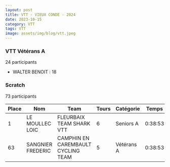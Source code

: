 ```yaml
---
layout: post
title: VTT - VIEUX CONDE - 2024
date: 2023-10-15
category: VTT
tags: VTT
image: assets/img/blog/vtt.jpeg
---
```


### VTT Vétérans A
24 participants
- WALTER BENOIT : 18

### Scratch
73 participants

| Place | Nom | Team | Tours | Catégorie | Temps |
|---|---|---|---|---|---|
| 1 | LE MOULLEC LOIC | FLEURBAIX TEAM SHARK VTT | 6 | Seniors A | 0:38:53 | | 2 | VAN CLEEMPUT MARTIAL | FLEURBAIX TEAM SHARK VTT | 6 | Seniors A | 0:38:53 | | 3 | MINETTE LOIC | VELO CLUB SOLESMES | 6 | Seniors A | 0:38:53 | | 4 | COASNE CLEMENT | ESEG DOUAI | 6 | Seniors A | 0:38:53 | | 5 | ROBERT BENJAMIN | U.C. CAPELLOISE FOURMIES | 6 | Seniors A | 0:38:53 | | 6 | HEDBAUT ANTONY | VELO CLUB SOLESMES | 6 | Seniors A | 0:38:53 | | 7 | HOEZ THEO | TEAM BOUSIES | 6 | Seniors A | 0:38:53 | | 8 | BRASSART THEOPHILE | TEAM B.B.L. HERGNIES | 6 | Seniors A | 0:38:53 | | 9 | DEMEESTER KEVIN | WINGLES PYRAMIDES PASSION VTT | 6 | Seniors B | 0:38:53 | | 10 | COMMONT DAVID | NOUVELLE ETOILE SPORTIVE BOUE ETREUX | 6 | Seniors B | 0:38:53 | | 11 | WIERRE MATHIEU | HERSIN VELO CLUB HERSIN COUPIGNY | 6 | Seniors B | 0:38:53 | | 12 | DEVIENNE ARNAUD | HERSIN VELO CLUB HERSIN COUPIGNY | 6 | Seniors B | 0:38:53 | | 13 | DELETTR? ANTHONY | VERMELLES MTB RACING TEAM | 6 | Seniors B | 0:38:53 | | 14 | BAZIUK STEPHANE | MERICOURT ULTRA VTT | 6 | Seniors B | 0:38:53 | | 15 | BAUDOIN ETIENNE | LES VIKINGS VTT MARCHE NORDIQUE OHAIN | 6 | Seniors B | 0:38:53 | | 16 | CARBONNIER QUENTIN | WINGLES PYRAMIDES PASSION VTT | 6 | Seniors B | 0:38:53 | | 17 | EVIN YVON | VERMELLES MTB RACING TEAM | 6 | Seniors B | 0:38:53 | | 18 | BULTE OLIVIER | TORCY TEAM PINK AND BLUE | 6 | Seniors B | 0:38:53 | | 19 | DESQUIRET ALAIN | BEUVRY CLUB LEO LAGRANGE | 6 | Seniors B | 0:38:53 | | 20 | OLIVIER ALEXANDRE | ESEG DOUAI | 6 | Seniors B | 0:38:53 | | 21 | PLANQUE LOIC | VELO CLUB ARMENTIERES | 6 | Seniors B | 0:38:53 | | 22 | BRADFER GERY | ETOILE CYCLISTE LIEU ST AMAND | 6 | Vétérans A | 0:38:53 | | 23 | WINS STEPHANE | TEAM BOUSIES | 6 | Vétérans A | 0:38:53 | | 24 | CORMAN SEBASTIEN | CAMPHIN EN CAREMBAULT CYCLING TEAM | 6 | Vétérans A | 0:38:53 | | 25 | FARDOUX DANY | FLEURBAIX TEAM SHARK VTT | 6 | Vétérans A | 0:38:53 | | 26 | ALEXANDRE GREGORY | VELO CLUB SOLESMES | 6 | Vétérans A | 0:38:53 | | 27 | KROL MICHAEL | FLEURBAIX TEAM SHARK VTT | 6 | Vétérans A | 0:38:53 | | 28 | STIENNES JOHAN | ETOILE CYCLISTE LIEU ST AMAND | 6 | Vétérans A | 0:38:53 | | 29 | JABLONSKI SEBASTIEN | TEAM B.B.L. HERGNIES | 6 | Vétérans A | 0:38:53 | | 30 | DARTUS MIKAEL | VELO CLUB SOLESMES | 6 | Vétérans A | 0:38:53 | | 31 | DAILLY FABIEN | VERMELLES MTB RACING TEAM | 6 | Vétérans A | 0:38:53 | | 32 | CAZE ALBAN | UNION SPORTIVE SAINT ANDRE | 6 | Vétérans A | 0:38:53 | | 33 | LIONNE LIONEL | HAVELUY CYCLO CLUB | 6 | Vétérans A | 0:38:53 | | 34 | VANAUBERG GAETAN | NEW TEAM MAULDE | 6 | Vétérans A | 0:38:53 | | 35 | HOUREZ CEDRIC | NEW TEAM MAULDE | 6 | Vétérans A | 0:38:53 | | 36 | NIEDZWIECKI VINCENT | NEW TEAM MAULDE | 6 | Vétérans A | 0:38:53 | | 37 | BRUNIAUX STEPHANE | LES VIKINGS VTT MARCHE NORDIQUE OHAIN | 6 | Vétérans A | 0:38:53 | | 38 | ALLART ERIC | TEAM POLICE HDF | 6 | Vétérans B | 0:38:53 | | 39 | NOWICKI FABRICE | TEAM POLICE HDF | 6 | Vétérans B | 0:38:53 | | 40 | DUHAMEL ARNAUD | AGNY ARTeam | 6 | Vétérans B | 0:38:53 | | 41 | BREVIERE ALEXANDRE | CAMPHIN EN CAREMBAULT CYCLING TEAM | 6 | Vétérans B | 0:38:53 | | 42 | SORET PASCAL | CAMPHIN EN CAREMBAULT CYCLING TEAM | 6 | Vétérans B | 0:38:53 | | 43 | HELLEBOIS ALAIN | CLUB CYCLISTE D'ISBERGUES MOLINGHEM | 6 | Vétérans B | 0:38:53 | | 44 | ALEXANDRE JIMMY | VELO CLUB SOLESMES | 6 | Vétérans B | 0:38:53 | | 45 | DUBRUILLE CHRISTOPHE | SAULZOIR MONTRECOURT CYCLING CLUB | 6 | Vétérans B | 0:38:53 | | 46 | DMYTROW NICOLAS | TEAM POLICE HDF | 6 | Vétérans B | 0:38:53 | | 47 | PLOUVIEZ VINCENT | CYCLO CLUB WAVRIN | 6 | Vétérans B | 0:38:53 | | 48 | GUYOT MICKAEL | VERMELLES MTB RACING TEAM | 6 | Vétérans B | 0:38:53 | | 49 | DUPUIS ARNAUD | VTT SAINT AMAND LES EAUX | 6 | Vétérans B | 0:38:53 | | 50 | VAN DE MEULEBROEKE ARNAUD | VTT SAINT AMAND LES EAUX | 6 | Vétérans B | 0:38:53 | | 51 | HELLE FABRICE | VELO SPRINT BOUCHAIN | 6 | Vétérans B | 0:38:53 | | 52 | TOURET HERVE | FLEURBAIX TEAM SHARK VTT | 6 | Vétérans B | 0:38:53 | | 53 | DALLE FREDERIC | VELO CLUB SOLESMES | 6 | Vétérans B | 0:38:53 | | 54 | MERIAUX FREDERIC | FLEURBAIX TEAM SHARK VTT | 6 | Vétérans B | 0:38:53 | | 55 | LETOMBE CHRISTOPHE | BEUVRY CLUB LEO LAGRANGE | 6 | Vétérans B | 0:38:53 | | 56 | BOULANGER DAVID | UNION SPORTIVE VALENCIENNES CRESPIN | 6 | Vétérans B | 0:38:53 | | 57 | MAHE CEDRIC | SAULZOIR MONTRECOURT CYCLING CLUB | 5 | Seniors A | 0:38:53 | | 58 | GAUCHET JULIEN | LES VIKINGS VTT MARCHE NORDIQUE OHAIN | 5 | Seniors B | 0:38:53 | | 59 | SCREVE ROMAIN | LES VIKINGS VTT MARCHE NORDIQUE OHAIN | 5 | Seniors B | 0:38:53 | | 60 | DEGRELLE BENJAMIN | LES VIKINGS VTT MARCHE NORDIQUE OHAIN | 5 | Seniors B | 0:38:53 | | 61 | MIXTE BENJAMIN | VTT SAINT AMAND LES EAUX | 5 | Vétérans A | 0:38:53 | | 62 | WALTER BENOIT | TEAM SPECIALIZED LILLE | 5 | Vétérans A | 0:38:53 |
| 63 | SANGNIER FREDERIC | CAMPHIN EN CAREMBAULT CYCLING TEAM | 5 | Vétérans A | 0:38:53 | | 64 | BUISINE FABRICE | HENIN ETOILE CYCLISTE HENINOISE | 5 | Vétérans A | 0:38:53 | | 65 | PORQUET LUDOVIC | SAULZOIR MONTRECOURT CYCLING CLUB | 5 | Vétérans A | 0:38:53 | | 66 | JOLY CEDRIC | TORCY TEAM PINK AND BLUE | 5 | Vétérans A | 0:38:53 | | 67 | LADENT JEROME | MERICOURT ULTRA VTT | 5 | Vétérans B | 0:38:53 | | 68 | LIONNE BERNARD | HAVELUY CYCLO CLUB | 5 | Vétérans B | 0:38:53 | | 69 | HAVET STEPHANE | HENIN ETOILE CYCLISTE HENINOISE | 5 | Vétérans B | 0:38:53 | | 70 | SAVARY FABIEN | ARTOIS CYCLING TEAM | 4 | Vétérans A | 0:38:53 | | 71 | FAUCOEUR THOMAS | BEUVRY CLUB LEO LAGRANGE | 0 | Seniors B | 0:38:53 | | 72 | LEPLAN BENJAMIN | AGNY ARTeam | 0 | Seniors B | 0:38:53 | | 73 | DUCARNE JEAN PHILIPPE | NEW TEAM MAULDE | 0 | Vétérans B | 0:38:53 | 